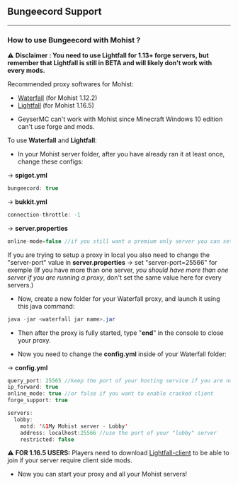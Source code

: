 ## Bungeecord Support
---

### How to use Bungeecord with Mohist ?

⚠️ **Disclaimer : You need to use Lightfall for 1.13+ forge servers, but remember that Lightfall is still in BETA and will likely don't work with every mods.**

Recommended proxy softwares for Mohist:

- [Waterfall](https://papermc.io/downloads#Waterfall) (for Mohist 1.12.2)
- [Lightfall](https://github.com/MohistMC/lightfall) (for Mohist 1.16.5)

* GeyserMC can't work with Mohist since Minecraft Windows 10 edition can't use forge and mods.

To use **Waterfall** and **Lightfall**:

* In your Mohist server folder, after you have already ran it at least once, change these configs:

-> __spigot.yml__
```java
bungeecord: true
```
-> __bukkit.yml__
```java
connection-throttle: -1
```
-> __server.properties__
```java
online-mode=false //if you still want a premium only server you can set it inside of the waterfall's config file later
```
If you are trying to setup a proxy in local you also need to change the "server-port" value in __server.properties__ -> set "server-port=25566" for exemple 
(If you have more than one server, *you should have more than one server if you are running a proxy*, don't set the same value here for every servers.)

* Now, create a new folder for your Waterfall proxy, and launch it using this java command:

```java
java -jar <waterfall jar name>.jar
```
* Then after the proxy is fully started, type "**end**" in the console to close your proxy.

* Now you need to change the __config.yml__ inside of your Waterfall folder:

-> __config.yml__
```java
query_port: 25565 //keep the port of your hosting service if you are not in local
ip_forward: true
online_mode: true //or false if you want to enable cracked client
forge_support: true
```
```java
servers:
  lobby:
    motd: '&1My Mohist server - Lobby'
    address: localhost:25566 //use the port of your "lobby" server
    restricted: false
```

⚠️ **FOR 1.16.5 USERS:** Players need to download [Lightfall-client](https://github.com/MohistMC/lightfall-client/releases/download/1.0/lightfallclient-1.0.0.jar) to be able to join if your server require client side mods. 

* Now you can start your proxy and all your Mohist servers!
